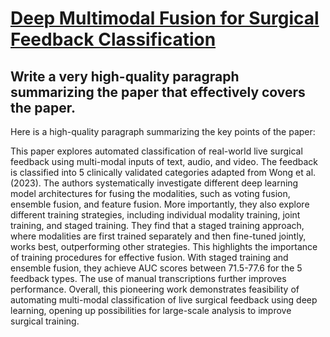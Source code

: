 # [Deep Multimodal Fusion for Surgical Feedback Classification](https://arxiv.org/abs/2312.03231)

## Write a very high-quality paragraph summarizing the paper that effectively covers the paper.

 Here is a high-quality paragraph summarizing the key points of the paper:

This paper explores automated classification of real-world live surgical feedback using multi-modal inputs of text, audio, and video. The feedback is classified into 5 clinically validated categories adapted from Wong et al. (2023). The authors systematically investigate different deep learning model architectures for fusing the modalities, such as voting fusion, ensemble fusion, and feature fusion. More importantly, they also explore different training strategies, including individual modality training, joint training, and staged training. They find that a staged training approach, where modalities are first trained separately and then fine-tuned jointly, works best, outperforming other strategies. This highlights the importance of training procedures for effective fusion. With staged training and ensemble fusion, they achieve AUC scores between 71.5-77.6 for the 5 feedback types. The use of manual transcriptions further improves performance. Overall, this pioneering work demonstrates feasibility of automating multi-modal classification of live surgical feedback using deep learning, opening up possibilities for large-scale analysis to improve surgical training.
